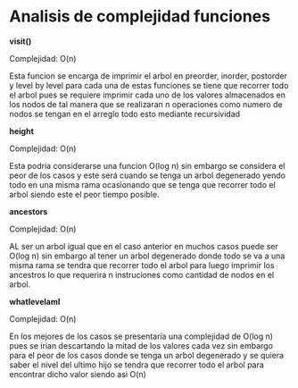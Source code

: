 # Analisis de complejidad funciones

**visit()**

 Complejidad: O(n)
 
 Esta funcion se encarga de imprimir el arbol en preorder, inorder, postorder y level by level para cada una de estas funciones se tiene que recorrer todo el arbol pues se requiere imprimir cada uno de los valores almacenados en los nodos de tal manera que se realizaran n operaciones como numero de nodos se tengan en el arreglo todo esto mediante recursividad
 
 **height**
 
 Complejidad: O(n)
 
 Esta podria considerarse una funcion O(log n) sin embargo se considera el peor de los casos y este será cuando se tenga un arbol degenerado yendo todo en una misma rama ocasionando que se tenga que recorrer todo el arbol siendo este el peor tiempo posible.
 
 **ancestors**
 
 Complejidad: O(n)
 
 AL ser un arbol igual que en el caso anterior en muchos casos puede ser O(log n) sin embargo al tener un arbol degenerado donde todo se va a una misma rama se tendra que recorrer todo el arbol para luego imprimir los ancestros lo que requerira n instruciones como cantidad de nodos en el arbol.
 
 **whatlevelamI**
 
 Complejidad: O(n)
 
 En los mejores de los casos se presentaría una complejidad de O(log n) pues se irian descartando la mitad de los valores cada vez sin embargo para el peor de los casos donde se tenga un arbol degenerado y se quiera saber el nivel del ultimo hijo se tendra que recorrer todo el arbol para encontrar dicho valor siendo asi O(n)


